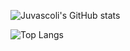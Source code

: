 

![Juvascoli's GitHub stats](https://github-readme-stats.vercel.app/api?username=juvascoli&show_icons=true&theme=transparent)

![Top Langs](https://github-readme-stats.vercel.app/api/top-langs/?username=juvascoli&layout=compact)

<!--
**juvascoli/juvascoli** is a ✨ _special_ ✨ repository because its `README.md` (this file) appears on your GitHub profile.

Here are some ideas to get you started:

- 🔭 I’m currently working on ...
- 🌱 I’m currently learning ...
- 👯 I’m looking to collaborate on ...
- 🤔 I’m looking for help with ...
- 💬 Ask me about ...
- 📫 How to reach me: ...
- 😄 Pronouns: ...
- ⚡ Fun fact: ...
-->
